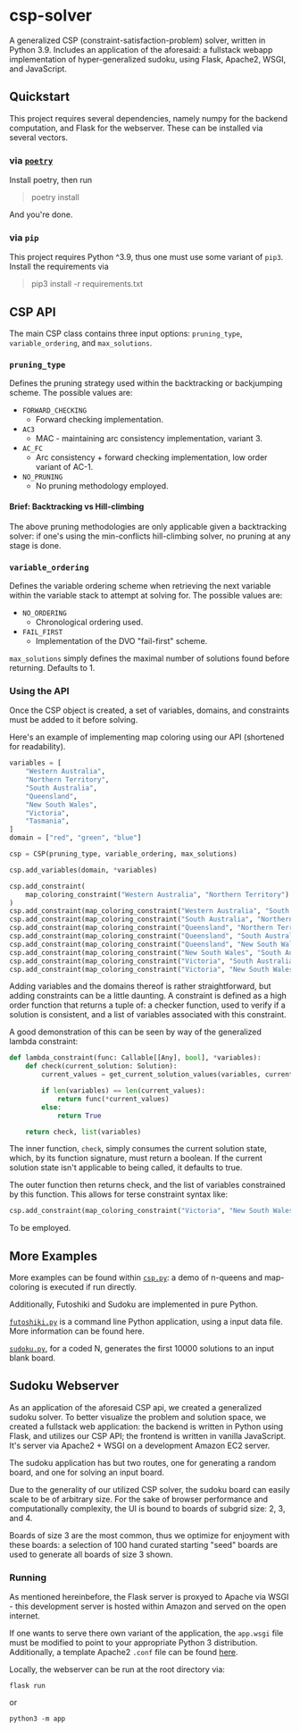 # csp-solver

A generalized CSP (constraint-satisfaction-problem) solver, written in Python 3.9.
Includes an application of the aforesaid: a fullstack webapp implementation of
hyper-generalized sudoku, using Flask, Apache2, WSGI, and JavaScript.

## Quickstart

This project requires several dependencies, namely numpy for the backend computation,
and Flask for the webserver. These can be installed via several vectors.

### via [`poetry`](https://python-poetry.org/docs/)

Install poetry, then run

> poetry install

And you're done.

### via `pip`

This project requires Python ^3.9, thus one must use some variant of `pip3`. Install the
requirements via

> pip3 install -r requirements.txt

## CSP API

The main CSP class contains three input options: `pruning_type`, `variable_ordering`,
and `max_solutions`.

### `pruning_type`

Defines the pruning strategy used within the backtracking or backjumping scheme. The
possible values are:

-   `FORWARD_CHECKING`
    -   Forward checking implementation.
-   `AC3`
    -   MAC - maintaining arc consistency implementation, variant 3.
-   `AC_FC`
    -   Arc consistency + forward checking implementation, low order variant of AC-1.
-   `NO_PRUNING`
    -   No pruning methodology employed.

#### Brief: Backtracking vs Hill-climbing

The above pruning methodologies are only applicable given a backtracking solver: if
one's using the min-conflicts hill-climbing solver, no pruning at any stage is done.

### `variable_ordering`

Defines the variable ordering scheme when retrieving the next variable within the
variable stack to attempt at solving for. The possible values are:

-   `NO_ORDERING`
    -   Chronological ordering used.
-   `FAIL_FIRST`
    -   Implementation of the DVO "fail-first" scheme.

`max_solutions` simply defines the maximal number of solutions found before returning.
Defaults to 1.

### Using the API

Once the CSP object is created, a set of variables, domains, and constraints must be
added to it before solving.

Here's an example of implementing map coloring using our API (shortened for
readability).

```python
variables = [
    "Western Australia",
    "Northern Territory",
    "South Australia",
    "Queensland",
    "New South Wales",
    "Victoria",
    "Tasmania",
]
domain = ["red", "green", "blue"]

csp = CSP(pruning_type, variable_ordering, max_solutions)

csp.add_variables(domain, *variables)

csp.add_constraint(
    map_coloring_constraint("Western Australia", "Northern Territory")
)
csp.add_constraint(map_coloring_constraint("Western Australia", "South Australia"))
csp.add_constraint(map_coloring_constraint("South Australia", "Northern Territory"))
csp.add_constraint(map_coloring_constraint("Queensland", "Northern Territory"))
csp.add_constraint(map_coloring_constraint("Queensland", "South Australia"))
csp.add_constraint(map_coloring_constraint("Queensland", "New South Wales"))
csp.add_constraint(map_coloring_constraint("New South Wales", "South Australia"))
csp.add_constraint(map_coloring_constraint("Victoria", "South Australia"))
csp.add_constraint(map_coloring_constraint("Victoria", "New South Wales"))
```

Adding variables and the domains thereof is rather straightforward, but adding
constraints can be a little daunting. A constraint is defined as a high order function
that returns a tuple of: a checker function, used to verify if a solution is consistent,
and a list of variables associated with this constraint.

A good demonstration of this can be seen by way of the generalized lambda constraint:

```python
def lambda_constraint(func: Callable[[Any], bool], *variables):
    def check(current_solution: Solution):
        current_values = get_current_solution_values(variables, current_solution)

        if len(variables) == len(current_values):
            return func(*current_values)
        else:
            return True

    return check, list(variables)
```

The inner function, `check`, simply consumes the current solution state, which, by its
function signature, must return a boolean. If the current solution state isn't
applicable to being called, it defaults to true.

The outer function then returns check, and the list of variables constrained by this
function. This allows for terse constraint syntax like:

```python
csp.add_constraint(map_coloring_constraint("Victoria", "New South Wales"))
```

To be employed.

## More Examples

More examples can be found within [`csp.py`](csp/csp.py): a demo of n-queens and
map-coloring is executed if run directly.

Additionally, Futoshiki and Sudoku are implemented in pure Python.

[`futoshiki.py`](csp/futoshiki.py) is a command line Python application, using a input
data file. More information can be found here.

[`sudoku.py`](csp/sudoku.py), for a coded N, generates the first 10000 solutions to an
input blank board.

## Sudoku Webserver

As an application of the aforesaid CSP api, we created a generalized sudoku solver. To
better visualize the problem and solution space, we created a fullstack web application:
the backend is written in Python using Flask, and utilizes our CSP API; the frontend is
written in vanilla JavaScript. It's server via Apache2 + WSGI on a development Amazon
EC2 server.

The sudoku application has but two routes, one for generating a random board, and one
for solving an input board.

Due to the generality of our utilized CSP solver, the sudoku board can easily scale to
be of arbitrary size. For the sake of browser performance and computationally
complexity, the UI is bound to boards of subgrid size: 2, 3, and 4.

Boards of size 3 are the most common, thus we optimize for enjoyment with these boards:
a selection of 100 hand curated starting "seed" boards are used to generate all boards
of size 3 shown.

### Running

As mentioned hereinbefore, the Flask server is proxyed to Apache via WSGI - this
development server is hosted within Amazon and served on the open internet.

If one wants to serve there own variant of the application, the `app.wsgi` file must be
modified to point to your appropriate Python 3 distribution. Additionally, a template
Apache2 `.conf` file can be found [here](app/config/default.conf).

Locally, the webserver can be run at the root directory via:

    flask run

or

    python3 -m app
